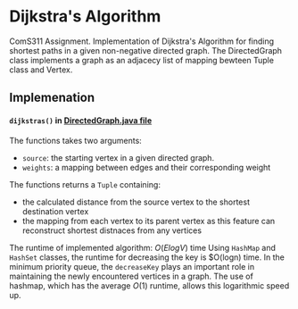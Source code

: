 # Dijkstra's Algorithm
ComS311 Assignment. Implementation of Dijkstra's Algorithm for finding shortest paths in a given non-negative directed graph.
The DirectedGraph class implements a graph as an adjacecy list of mapping bewteen Tuple class and Vertex.
## Implemenation
#### `dijkstras()` in <ins>DirectedGraph.java file</ins>
The functions takes two arguments:
- `source`: the starting vertex in a given directed graph.
- `weights`: a mapping between edges and their corresponding weight

The functions returns a `Tuple` containing:
- the calculated distance from the source vertex to the shortest destination vertex
- the mapping from each vertex to its parent vertex as this feature can reconstruct shortest distnaces from any vertices

The runtime of implemented algorithm: $O(ElogV)$ time
Using `HashMap` and `HashSet` classes, the runtime for decreasing the key is $O(logn) time. In the minimum priority queue, the `decreaseKey` plays an important role in maintaining the newly encountered vertices in a graph. The use of hashmap, which has the average $O(1)$ runtime, allows this logarithmic speed up.
